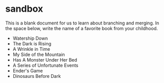 # sandbox

This is a blank document for us to learn about branching and merging. In the space below, write the name of a favorite book from your childhood.

* Watership Down
* The Dark is Rising
* A Wrinkle in Time
* My Side of the Mountain
* Has A Monster Under Her Bed 
* A Series of Unfortunate Events
* Ender's Game
* Dinosaurs Before Dark 
